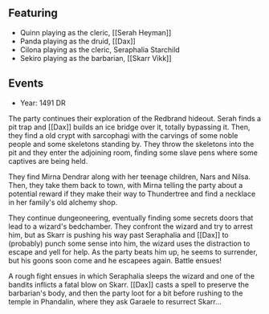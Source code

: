 ## Featuring
 - Quinn playing as the cleric, [[Serah Heyman]]
 - Panda playing as the druid, [[Dax]]
 - Cilona playing as the cleric, Seraphalia Starchild
 - Sekiro playing as the barbarian, [[Skarr Vikk]]

## Events

 - Year: 1491 DR

The party continues their exploration of the Redbrand hideout. Serah finds a pit trap and [[Dax]] builds an ice bridge over it, totally bypassing it. Then, they find a old crypt with sarcophagi with the carvings of some noble people and some skeletons standing by. They throw the skeletons into the pit and they enter the adjoining room, finding some slave pens where some captives are being held.  

They find Mirna Dendrar along with her teenage children, Nars and Nilsa. Then, they take them back to town, with Mirna telling the party about a potential reward if they make their way to Thundertree and find a necklace in her family's old alchemy shop.

They continue dungeoneering, eventually finding some secrets doors that lead to a wizard's bedchamber. They confront the wizard and try to arrest him, but as Skarr is pushing his way past Seraphalia and [[Dax]] to (probably) punch some sense into him, the wizard uses the distraction to escape and yell for help. As the party beats him up, he seems to surrender, but his goons soon come and he escapees again. Battle ensues!

A rough fight ensues in which Seraphalia sleeps the wizard and one of the bandits inflicts a fatal blow on Skarr. [[Dax]] casts a spell to preserve the barbarian's body, and then the party loot for a bit before rushing to the temple in Phandalin, where they ask Garaele to resurrect Skarr...












